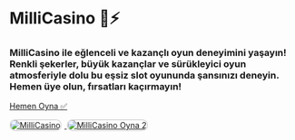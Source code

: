 <h1>MilliCasino 🎰⚡️</h1>
<h3>MilliCasino ile eğlenceli ve kazançlı oyun deneyimini yaşayın! Renkli şekerler, büyük kazançlar ve sürükleyici oyun atmosferiyle dolu bu eşsiz slot oyununda şansınızı deneyin. Hemen üye olun, fırsatları kaçırmayın!</h3>

<p>
    <a href="https://heylink.me/bonussitelerii/">Hemen Oyna ✅</a>
</p>

<a href="https://heylink.me/bonussitelerii/" title="MilliCasino Oyna">
    <img src="https://i.ibb.co/YjtLwQ8/cats.jpg" alt="MilliCasino" style="max-width: 48%; border: 2px solid #ddd; border-radius: 10px; margin-right: 1%;">
</a>
<a href="https://heylink.me/bonussitelerii/" title="MilliCasino Giriş">
    <img src="https://i.ibb.co/VHdrjnQ/df.jpg" alt="MilliCasino Oyna 2" style="max-width: 48%; border: 2px solid #ddd; border-radius: 10px;">
</a>
